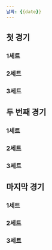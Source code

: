 ```yaml
---
날짜: {{date}}
---
```

## 첫 경기
### 1세트
### 2세트
### 3세트
## 두 번째 경기
### 1세트
### 2세트
### 3세트
## 마지막 경기
### 1세트
### 2세트
### 3세트
